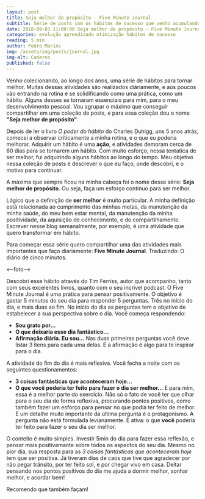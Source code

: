 ```yaml
---
layout: post
title: Seja melhor de propósito - Five Minute Journal
subtitle: Série de posts com os hábitos de sucesso que venho acumulando
date: 2018-09-03 11:00:00 Seja melhor de propósito - Five Minute Journal
categories: evolução aprendizado otimização hábitos de sucesso
reading: 5 min
author: Pedro Marins
img: /assets/img/posts/journal.jpg
img-alt: Caderno
published: false
---
```


Venho colecionando, ao longo dos anos, uma série de hábitos para tornar melhor. Muitas dessas atividades são realizados diáriamente, e aos poucos vão entrando na rotina e se solidificando como uma prática, como um hábito. Alguns desses se tornaram essenciais para mim, para o meu desenvolvimento pessoal. Vou agrupar o máximo que conseguir compartilhar em uma coleção de posts, e para essa coleção dou o nome **"Seja melhor de propósito"**.

Depois de ler o livro *O poder do hábito* do Charles Duhigg, uns 5 anos atrás, comecei a observar críticamente a minha rotina, e o que eu poderia melhorar. Adquirir um hábito é uma **ação**, e atividades demoram cerca de 60 dias para se tornarem um hábito. Com muito esforço, nessa tentatica de ser melhor, fui adquirindo alguns hábitos ao longo do tempo. Meu objetivo nessa coleção de posts é descrever o que eu faço, onde descobri, e o motivo para continuar.

A máxima que sempre ficou na minha cabeça foi o nome dessa série: **Seja melhor de propósito**. Ou seja, faça um esforço contínuo para ser melhor. 

Lógico que a definição de **ser melhor** é muito particular. A minha definição está relacionada ao cumprimento das minhas metas, da manutenção da minha saúde, do meu bem estar mental, da manutenção da minha positividade, da aquisição de conhecimento, e do compartilhamento. Escrever nesse blog semanalmente, por exemplo, é uma atividade que quero transformar em hábito.

Para começar essa série quero compartilhar uma das atividades mais importantes que faço diariamente: **Five Minute Journal**. Traduzindo: O diário de cinco minutos. 

<--foto-->

Descobri esse hábito através do Tim Ferriss, autor que acompanho, tanto com seus excelentes livros, quanto com o seu incrível podcast. O Five Minute Journal é uma prática para pensar positivamente. O objetivo é gastar 5 minutos do seu dia para responder 5 perguntas. Três no início do dia, e mais duas ao fim. No início do dia as perguntas tem o objetivo de estabelecer a sua perspectiva sobre o dia. Você começa respondendo:
- **Sou grato por...**
- **O que deixaria esse dia fantástico...**
- **Afirmação diária. Eu sou...**
Nas duas primeiras perguntas você deve listar 3 itens para cada uma delas. E a afirmação é algo para te inspirar para o dia.

A atividade do fim do dia é mais reflexiva. Você fecha a noite com os seguintes questionamentos:
- **3 coisas fantásticas que aconteceram hoje...**
- **O que você poderia ter feito para fazer o dia ser melhor...**
E para mim, essa é a melhor parte do exercício. Não só o fato de você ter que olhar para o seu dia de forma reflexiva, procurando pontos positivos, como também fazer um esforço para pensar no que podia ter feito de melhor. E um detalhe muito importante da última pergunta é o protagonismo. A pergunta não está formulada levianamente. É ativa: o que **você** poderia ter feito para fazer o seu dia ser melhor.

O conteito é muito simples. Investir 5min do dia para fazer essa reflexão, e pensar mais positivamante sobre todos os aspectos do seu dia. Mesmo no pior dia, sua resposta para as *3 coisas fantásticas que aconteceram hoje* tem que ser positiva. Já tiveram dias de caos que tive que agradecer por não pegar trânsito, por ter feito sol, e por chegar vivo em casa. Deitar pensando nos pontos positivos do dia me ajuda a dormir melhor, sonhar melhor, e acordar bem!

Recomendo que também façam!